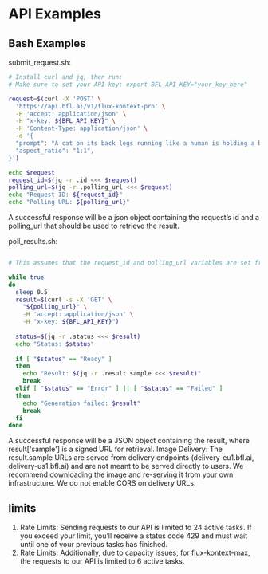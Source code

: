 # API Examples


## Bash Examples

submit_request.sh:  

```bash
# Install curl and jq, then run:
# Make sure to set your API key: export BFL_API_KEY="your_key_here"

request=$(curl -X 'POST' \
  'https://api.bfl.ai/v1/flux-kontext-pro' \
  -H 'accept: application/json' \
  -H "x-key: ${BFL_API_KEY}" \
  -H 'Content-Type: application/json' \
  -d '{
  "prompt": "A cat on its back legs running like a human is holding a big silver fish with its arms. The cat is running away from the shop owner and has a panicked look on his face. The scene is situated in a crowded market.",
  "aspect_ratio": "1:1",
}')

echo $request
request_id=$(jq -r .id <<< $request)
polling_url=$(jq -r .polling_url <<< $request)
echo "Request ID: ${request_id}"
echo "Polling URL: ${polling_url}"

```

<Tip>
A successful response will be a json object containing the request’s id and a polling_url that should be used to retrieve the result.
</Tip>




poll_results.sh:  

```bash

# This assumes that the request_id and polling_url variables are set from the previous step

while true
do
  sleep 0.5
  result=$(curl -s -X 'GET' \
    "${polling_url}" \
    -H 'accept: application/json' \
    -H "x-key: ${BFL_API_KEY}")
  
  status=$(jq -r .status <<< $result)
  echo "Status: $status"
  
  if [ "$status" == "Ready" ]
  then
    echo "Result: $(jq -r .result.sample <<< $result)"
    break
  elif [ "$status" == "Error" ] || [ "$status" == "Failed" ]
  then
    echo "Generation failed: $result"
    break
  fi
done

```


<Tip>
A successful response will be a JSON object containing the result, where result['sample'] is a signed URL for retrieval.
</Tip>


<Tip>
Image Delivery: The result.sample URLs are served from delivery endpoints (delivery-eu1.bfl.ai, delivery-us1.bfl.ai) and are not meant to be served directly to users. We recommend downloading the image and re-serving it from your own infrastructure. We do not enable CORS on delivery URLs.
</Tip>

## limits

1. Rate Limits: Sending requests to our API is limited to 24 active tasks. If you exceed your limit, you’ll receive a status code 429 and must wait until one of your previous tasks has finished.
2. Rate Limits: Additionally, due to capacity issues, for flux-kontext-max, the requests to our API is limited to 6 active tasks.



